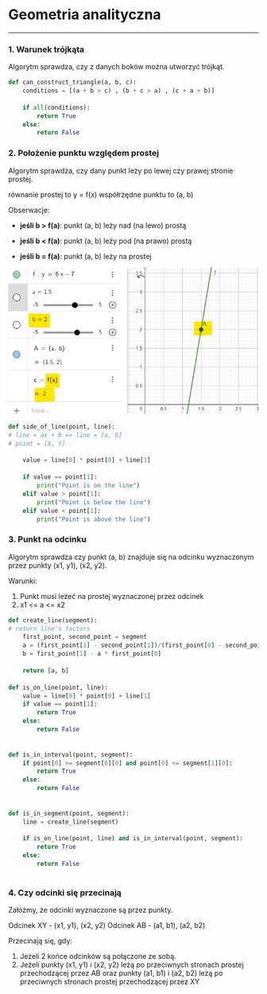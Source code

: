 # Geometria analityczna
___

### 1. Warunek trójkąta
Algorytm sprawdza, czy z danych boków można utworzyć trójkąt.

```py 
def can_construct_triangle(a, b, c):
    conditions = [(a + b > c) , (b + c > a) , (c + a > b)]
    
    if all(conditions):
        return True
    else:
        return False
```

### 2. Położenie punktu względem prostej
Algorytm sprawdza, czy dany punkt leży po lewej czy prawej stronie prostej.

równanie prostej to y = f(x)
współrzędne punktu to (a, b)

Obserwacje:

- **jeśli b > f(a)**: 
punkt (a, b) leży nad (na lewo) prostą

- **jeśli b < f(a)**: 
punkt (a, b) leży pod (na prawo) prostą

- **jeśli b = f(a)**: 
punkt (a, b) leży na prostej

![img.png](../../imgs/punkt_wzgledem_prostej.png)

```py
def side_of_line(point, line):
# line = ax + b => line = [a, b]
# point = [X, Y]

    value = line[0] * point[0] + line[1]
    
    if value == point[1]:
        print("Point is on the line")
    elif value > point[1]:
        print("Point is below the line")
    elif value < point[1]:
        print("Point is above the line")

```

### 3. Punkt na odcinku
Algorytm sprawdza czy punkt (a, b) znajduje się na odcinku wyznaczonym przez punkty (x1, y1), (x2, y2).

Warunki:
1. Punkt musi leżeć na prostej wyznaczonej przez odcinek
2. x1 <= a <= x2

```py
def create_line(segment):
# return line's factors
    first_point, second_point = segment
    a = (first_point[1] - second_point[1])/(first_point[0] - second_point[0])
    b = first_point[1] - a * first_point[0]
    
    return [a, b]

def is_on_line(point, line):
    value = line[0] * point[0] + line[1]
    if value == point[1]:
        return True
    else:
        return False
    
    
def is_in_interval(point, segment):
    if point[0] >= segment[0][0] and point[0] <= segment[1][0]:
        return True
    else:
        return False

        
def is_in_segment(point, segment):
    line = create_line(segment)
    
    if is_on_line(point, line) and is_in_interval(point, segment):
        return True
    else:
        return False
    

```

### 4. Czy odcinki się przecinają
Załóżmy, że odcinki wyznaczone są przez punkty.

Odcinek XY - (x1, y1), (x2, y2)
Odcinek AB - (a1, b1), (a2, b2)

Przecinają się, gdy:
1. Jeżeli 2 końce odcinków są połączone ze sobą.
2. Jeżeli punkty (x1, y1) i (x2, y2) leżą po przeciwnych stronach prostej przechodzącej przez AB oraz punkty (a1, b1) i 
(a2, b2) leżą po przeciwnych stronach prostej przechodzącej przez XY
